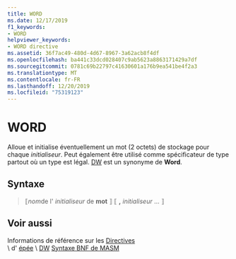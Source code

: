 ```yaml
---
title: WORD
ms.date: 12/17/2019
f1_keywords:
- WORD
helpviewer_keywords:
- WORD directive
ms.assetid: 36f7ac49-480d-4d67-8967-3a62acb8f4df
ms.openlocfilehash: ba441c33dcd028407c9ab5623a8863171429a7df
ms.sourcegitcommit: 0781c69b22797c41630601a176b9ea541be4f2a3
ms.translationtype: MT
ms.contentlocale: fr-FR
ms.lasthandoff: 12/20/2019
ms.locfileid: "75319123"
---
```

# <a name="word"></a>WORD

Alloue et initialise éventuellement un mot (2 octets) de stockage pour chaque *initialiseur*. Peut également être utilisé comme spécificateur de type partout où un type est légal. [DW](dw.md) est un synonyme de **Word**.

## <a name="syntax"></a>Syntaxe

> ⟦*nom*de l' *initialiseur* de **mot** ⟧ ⟦ __,__ *initialiseur* ... ⟧

## <a name="see-also"></a>Voir aussi

Informations de référence sur les [Directives](directives-reference.md)\
\ d' [épée](sword.md)
\ [DW](dw.md)
[Syntaxe BNF de MASM](masm-bnf-grammar.md)
